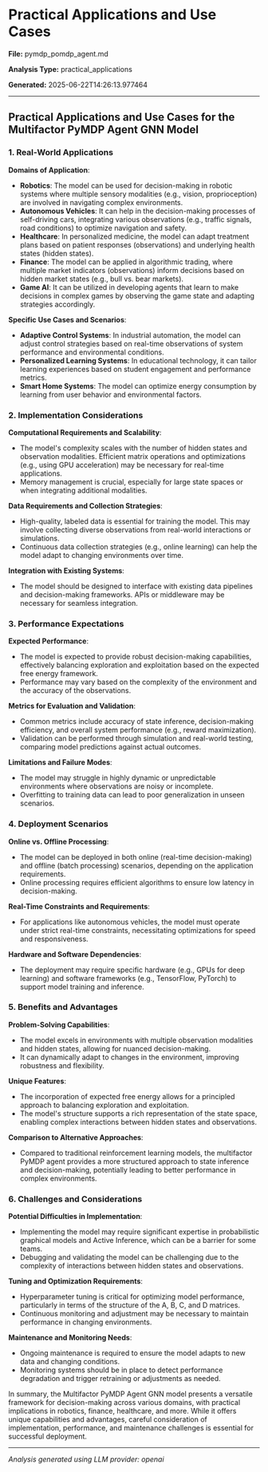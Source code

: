 # Practical Applications and Use Cases

**File:** pymdp_pomdp_agent.md

**Analysis Type:** practical_applications

**Generated:** 2025-06-22T14:26:13.977464

---

## Practical Applications and Use Cases for the Multifactor PyMDP Agent GNN Model

### 1. Real-World Applications

**Domains of Application**:
- **Robotics**: The model can be used for decision-making in robotic systems where multiple sensory modalities (e.g., vision, proprioception) are involved in navigating complex environments.
- **Autonomous Vehicles**: It can help in the decision-making processes of self-driving cars, integrating various observations (e.g., traffic signals, road conditions) to optimize navigation and safety.
- **Healthcare**: In personalized medicine, the model can adapt treatment plans based on patient responses (observations) and underlying health states (hidden states).
- **Finance**: The model can be applied in algorithmic trading, where multiple market indicators (observations) inform decisions based on hidden market states (e.g., bull vs. bear markets).
- **Game AI**: It can be utilized in developing agents that learn to make decisions in complex games by observing the game state and adapting strategies accordingly.

**Specific Use Cases and Scenarios**:
- **Adaptive Control Systems**: In industrial automation, the model can adjust control strategies based on real-time observations of system performance and environmental conditions.
- **Personalized Learning Systems**: In educational technology, it can tailor learning experiences based on student engagement and performance metrics.
- **Smart Home Systems**: The model can optimize energy consumption by learning from user behavior and environmental factors.

### 2. Implementation Considerations

**Computational Requirements and Scalability**:
- The model's complexity scales with the number of hidden states and observation modalities. Efficient matrix operations and optimizations (e.g., using GPU acceleration) may be necessary for real-time applications.
- Memory management is crucial, especially for large state spaces or when integrating additional modalities.

**Data Requirements and Collection Strategies**:
- High-quality, labeled data is essential for training the model. This may involve collecting diverse observations from real-world interactions or simulations.
- Continuous data collection strategies (e.g., online learning) can help the model adapt to changing environments over time.

**Integration with Existing Systems**:
- The model should be designed to interface with existing data pipelines and decision-making frameworks. APIs or middleware may be necessary for seamless integration.

### 3. Performance Expectations

**Expected Performance**:
- The model is expected to provide robust decision-making capabilities, effectively balancing exploration and exploitation based on the expected free energy framework.
- Performance may vary based on the complexity of the environment and the accuracy of the observations.

**Metrics for Evaluation and Validation**:
- Common metrics include accuracy of state inference, decision-making efficiency, and overall system performance (e.g., reward maximization).
- Validation can be performed through simulation and real-world testing, comparing model predictions against actual outcomes.

**Limitations and Failure Modes**:
- The model may struggle in highly dynamic or unpredictable environments where observations are noisy or incomplete.
- Overfitting to training data can lead to poor generalization in unseen scenarios.

### 4. Deployment Scenarios

**Online vs. Offline Processing**:
- The model can be deployed in both online (real-time decision-making) and offline (batch processing) scenarios, depending on the application requirements.
- Online processing requires efficient algorithms to ensure low latency in decision-making.

**Real-Time Constraints and Requirements**:
- For applications like autonomous vehicles, the model must operate under strict real-time constraints, necessitating optimizations for speed and responsiveness.

**Hardware and Software Dependencies**:
- The deployment may require specific hardware (e.g., GPUs for deep learning) and software frameworks (e.g., TensorFlow, PyTorch) to support model training and inference.

### 5. Benefits and Advantages

**Problem-Solving Capabilities**:
- The model excels in environments with multiple observation modalities and hidden states, allowing for nuanced decision-making.
- It can dynamically adapt to changes in the environment, improving robustness and flexibility.

**Unique Features**:
- The incorporation of expected free energy allows for a principled approach to balancing exploration and exploitation.
- The model's structure supports a rich representation of the state space, enabling complex interactions between hidden states and observations.

**Comparison to Alternative Approaches**:
- Compared to traditional reinforcement learning models, the multifactor PyMDP agent provides a more structured approach to state inference and decision-making, potentially leading to better performance in complex environments.

### 6. Challenges and Considerations

**Potential Difficulties in Implementation**:
- Implementing the model may require significant expertise in probabilistic graphical models and Active Inference, which can be a barrier for some teams.
- Debugging and validating the model can be challenging due to the complexity of interactions between hidden states and observations.

**Tuning and Optimization Requirements**:
- Hyperparameter tuning is critical for optimizing model performance, particularly in terms of the structure of the A, B, C, and D matrices.
- Continuous monitoring and adjustment may be necessary to maintain performance in changing environments.

**Maintenance and Monitoring Needs**:
- Ongoing maintenance is required to ensure the model adapts to new data and changing conditions.
- Monitoring systems should be in place to detect performance degradation and trigger retraining or adjustments as needed.

In summary, the Multifactor PyMDP Agent GNN model presents a versatile framework for decision-making across various domains, with practical implications in robotics, finance, healthcare, and more. While it offers unique capabilities and advantages, careful consideration of implementation, performance, and maintenance challenges is essential for successful deployment.

---

*Analysis generated using LLM provider: openai*
